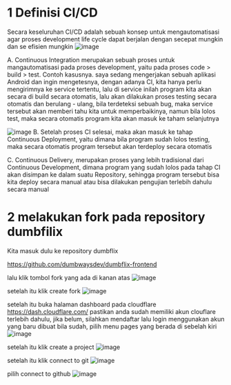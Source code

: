 # 1 Definisi CI/CD

Secara keseluruhan CI/CD adalah sebuah konsep untuk mengautomatisasi agar proses development life cycle dapat berjalan dengan secepat mungkin dan se efisien mungkin
![image](https://user-images.githubusercontent.com/36489276/202966151-e58b7d46-b0f3-4b1b-bb1e-343300fd9135.png)

A. Continuous Integration
merupakan sebuah proses untuk mangautomatisasi pada proses development, yaitu pada proses code > build > test.
Contoh kasusnya. saya sedang mengerjakan sebuah aplikasi Android dan ingin mengetesnya, dengan adanya CI, kita hanya perlu mengirimnya ke service tertentu, lalu
di service inilah program kita akan secara di build secara otomatis, lalu akan dilakukan proses testing secara otomatis dan berulang - ulang, bila terdeteksi sebuah bug, maka service tersebut akan memberi tahu kita untuk memperbaikinya, namun bila lolos test, maka secara otomatis program kita akan masuk ke taham selanjutnya

![image](https://user-images.githubusercontent.com/36489276/202970159-c1488975-2cc5-4261-a3bf-dd6bf24c42ed.png)
B. Setelah proses CI selesai, maka akan masuk ke tahap Continuous Deployment, yaitu dimana bila program sudah lolos testing, maka secara otomatis program tersebut
akan terdeploy secara otomatis

C. Continuous Delivery, merupakan proses yang lebih tradisional dari Continuous Development, dimana program yang sudah lolos pada tahap CI akan disimpan ke dalam suatu Repository, sehingga program tersebut bisa kita deploy secara manual atau 
bisa dilakukan pengujian terlebih dahulu secara manual

# 2 melakukan fork pada repository dumbfilix

Kita masuk dulu ke repository dumbflix

https://github.com/dumbwaysdev/dumbflix-frontend


lalu klik tombol fork yang ada di kanan atas
![image](https://user-images.githubusercontent.com/36489276/203003715-72450cf6-c828-4c63-a162-382acdb37545.png)

setelah itu klik create fork
![image](https://user-images.githubusercontent.com/36489276/203006190-d53b7113-cfaf-4d27-9186-3a8c59843507.png)

setelah itu buka halaman dashboard pada cloudflare
https://dash.cloudflare.com/
pastikan anda sudah memiliki akun clouflare terlebih dahulu, jika belum, silahkan mendaftar lalu login menggunakan akun yang baru dibuat
bila sudah, pilih menu pages yang berada di sebelah kiri
![image](https://user-images.githubusercontent.com/36489276/203007352-d2c7b1d4-95e9-4368-ac46-2b7ad238eef1.png)

setelah itu klik create a project
![image](https://user-images.githubusercontent.com/36489276/203007623-54a12e7d-72cf-449c-bf0f-77f256efc6fa.png)

setelah itu klik connect to git
![image](https://user-images.githubusercontent.com/36489276/203009540-58d60ace-04f5-4240-9353-4864f3464e2f.png)

pilih connect to github
![image](https://user-images.githubusercontent.com/36489276/203013341-3a09acbf-e664-4552-b0a6-df20aab521fe.png)

